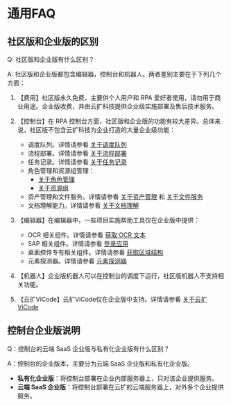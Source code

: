 # 通用FAQ

## 社区版和企业版的区别

Q: 社区版和企业版有什么区别？

A: 社区版和企业版都包含编辑器，控制台和机器人。两者差别主要在于下列几个方面：

1. 【费用】社区版永久免费，主要供个人用户和 RPA 爱好者使用，请勿用于商业用途。企业版收费，并由云扩科技提供企业级实施部署及售后技术服务。

2. 【控制台】在 RPA 控制台方面，社区版和企业版的功能有较大差异。总体来说，社区版不包含云扩科技为企业打造的大量企业级功能：
    - 调度队列。详情请参看 [关于调度队列](./../Console/queue/aboutqueue.md)
    - 流程部署。详情请参看 [关于流程部署](./../Console/workflow/aboutworkflow.md)
    - 任务记录。详情请参看 [关于任务记录](./../Console/job/aboutJob.md)
    - 角色管理和资源组管理：
        - [关于角色管理](./Console/v3.0.x/management/roles/aboutRoles.md)
        - [关于资源组](./Console/v3.0.x/management/groups/aboutGroups.md)
    - 资产管理和文件服务。详情请参看 [关于资产管理](./../Console/datacentor/asset/AboutAsset.md) 和 [关于文件服务](./../Console/datacentor/fileservice/Aboutfileservice.md)
    - 文档理解能力。详情请参看 [关于文档理解](./../DocReader/README.md)
3. 【编辑器】在编辑器中，一些项目实施帮助工具仅在企业版中提供：
    - OCR 相关组件。详情请参看 [获取 OCR 文本](./../Activities/UIAutomation/OCR/GetOCRText.md)
    - SAP 相关组件。详情请参看 [登录应用](./../Activities/UIAutomation/SAP/SAP_Login.md)
    - 桌面控件专有相关组件。详情请参看 [获取区域结构](./../Activities/UIAutomation/DesktopOnly/GetJsonStructure.md)
    - 元素探测器。详情请参看 [元素探测器](./../Activities/Appendix/UiDetector.md)
4. 【机器人】企业版机器人可以在控制台的调度下运行，社区版机器人不支持相关功能。
5. 【云扩ViCode】云扩ViCode仅在企业版中支持。详情请参看 [关于云扩ViCode](./Apps/README.md)

## 控制台企业版说明

Q：控制台的云端 SaaS 企业版与私有化企业版有什么区别？

A：控制台的企业版本，主要分为云端 SaaS 企业版和私有化企业版。

- **私有化企业版**：将控制台部署在企业内部服务器上，只对该企业提供服务。
- **云端 SaaS 企业版**：将控制台部署在云扩的云端服务器上，对外多个企业提供服务。
